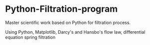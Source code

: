 # Python-Filtration-program
Master scientific work based on Python for filtration process.

Using Python, Matplotlib, Darcy's and Hansbo's flow law, differential equation spring filtration
